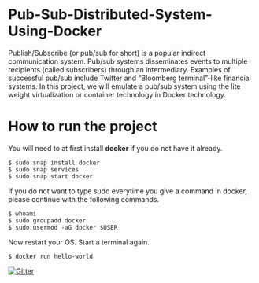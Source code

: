 # Pub-Sub-Distributed-System-Using-Docker
Publish/Subscribe (or pub/sub for short) is a popular indirect communication system. Pub/sub systems disseminates events to multiple recipients (called subscribers) through an intermediary. Examples of successful pub/sub include Twitter and “Bloomberg terminal”-like financial systems. In this project, we will emulate a pub/sub system using the lite weight virtualization or container technology in Docker technology.

# How to run the project
You will need to at first install **docker** if you do not have it already.

```
$ sudo snap install docker
$ sudo snap services
$ sudo snap start docker
```
If you do not want to type sudo everytime you give a command in docker, please continue with the following commands.

```
$ whoami
$ sudo groupadd docker
$ sudo usermod -aG docker $USER
```
Now restart your OS. Start a terminal again.

```
$ docker run hello-world
```

[![Gitter](https://badges.gitter.im/Join%20Chat.svg)](https://gitter.im/Pub-Sub-Distributed-System-Using-Docker/Lobby?utm_source=badge&utm_medium=badge&utm_campaign=pr-badge&utm_content=badge)
